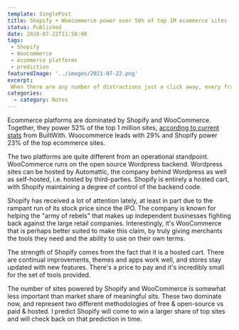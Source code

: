 ```yaml
---
template: SinglePost
title: Shopify + Woocommerce power over 50% of top 1M ecommerce sites
status: Published
date: 2020-07-22T11:58:00
tags:
 - Shopify
 - Woocommerce
 - ecommerce platforms
 - prediction
featuredImage: '../images/2021-07-22.png'
excerpt:
 When there are any number of distractions just a click away, every fraction of a second is important. Delivering a fast site isn't just about speed. It's about convenience, trust and brand building. Each interaction is a chance to show off your brand. Make a great impression by prioritizing fast page speeds.
categories:
  - category: Notes
---
```

Ecommerce platforms are dominated by Shopify and WooCommerce. Together, they power 52% of the top 1 million sites, [according to current stats](https://trends.builtwith.com/shop) from BuiltWith. Woocommerce leads with 29% and Shopify power 23% of the top ecommerce sites.

The two platforms are quite different from an operational standpoint. WooCommerce runs on the open source Wordpress backend. Wordpress sites can be hosted by Automattic, the company behind Wordpress as well as self-hosted, i.e. hosted by third-parties. Shopify is entirely a hosted cart, with Shopify maintaining a degree of control of the backend code.

Shopify has received a lot of attention lately, at least in part due to the rampant run of its stock price since the IPO. The company is known for helping the "army of rebels" that makes up independent businesses fighting back against the large retail companies. Interestingly, it's WooCommerce that is perhaps better suited to make this claim, by truly giving merchants the tools they need and the ability to use on their own terms.

The strength of Shopify comes from the fact that it is a hosted cart. There are continual improvements, themes and apps work well, and stores stay updated with new features. There's a price to pay and it's incredibly small for the set of tools provided.

The number of sites powered by Shopify and WooCommerce is somewhat less important than market share of meaningful sits. These two dominate now, and represent two different methodologies of free & open-source vs paid & hosted. I predict Shopify will come to win a larger share of top sites and will check back on that prediction in time.  
